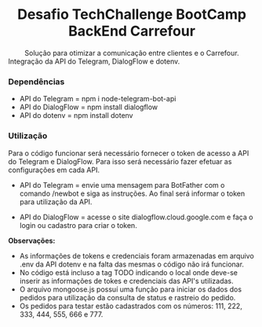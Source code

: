 <h1 align="center">Desafio TechChallenge BootCamp BackEnd Carrefour</h1>

<div align="center">Solução para otimizar a comunicação entre clientes e o Carrefour.</div>

<div>Integração da API do Telegram, DialogFlow e dotenv.</div>

### Dependências
- API do Telegram = npm i node-telegram-bot-api
- API do DialogFlow = npm install dialogflow
- API do dotenv = npm install dotenv

### Utilização
Para o código funcionar será necessário fornecer o token de acesso a API do Telegram e DialogFlow.
Para isso será necessário fazer efetuar as configurações em cada API.

- API do Telegram = envie uma mensagem para BotFather com o comando /newbot e siga as instruções. Ao final será informar o token para utilização da API.

- API do DialogFlow = acesse o site dialogflow.cloud.google.com e faça o login ou cadastro para criar o token.

**Observações:** 
   - As informações de tokens e credenciais foram armazenadas em arquivo .env da API dotenv e na falta das mesmas o código não irá funcionar.
   - No código está incluso a tag TODO indicando o local onde deve-se inserir as informações de tokes e credenciais das API's utilizadas.
   - O arquivo mongoose.js possuí uma função para iniciar os dados dos pedidos para utilização da consulta de status e rastreio do pedido.
   - Os pedidos para testar estão cadastrados com os números: 111, 222, 333, 444, 555, 666 e 777.
